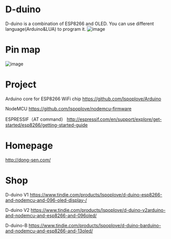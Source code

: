 # D-duino
D-duino is a combination of ESP8266 and OLED. You can use different language(Arduino&LUA) to program it.
![image](https://github.com/lspoplove/D-duino/blob/master/Documents/SAM_2094.JPG)
# Pin map
![image](https://github.com/lspoplove/D-duino/blob/master/Documents/D-duino.png)
# Project

Arduino core for ESP8266 WiFi chip
https://github.com/lspoplove/Arduino

NodeMCU
https://github.com/lspoplove/nodemcu-firmware

ESPRESSIF（AT command）
http://espressif.com/en/support/explore/get-started/esp8266/getting-started-guide

# Homepage
http://dong-sen.com/

# Shop

D-duino V1
https://www.tindie.com/products/lspoplove/d-duino-esp8266-and-nodemcu-and-096-oled-display-/

D-duino V2
https://www.tindie.com/products/lspoplove/d-duino-v2arduino-and-nodemcu-and-esp8266-and-096oled/

D-duino-B
https://www.tindie.com/products/lspoplove/d-duino-barduino-and-nodemcu-and-esp8266-and-13oled/

